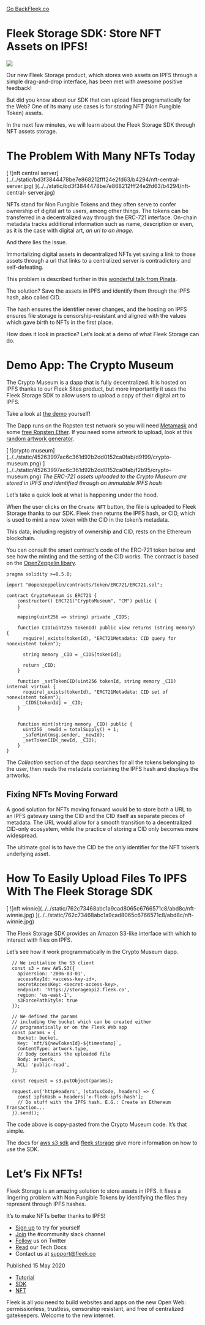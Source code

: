 [Go Back](../../)[Fleek.co](https://Fleek.co)

# Fleek Storage SDK: Store NFT Assets on IPFS!

![](https://fleek-team-bucket.storage.fleek.co/thumbnails-blog/SDKNFT.png)

Our new Fleek Storage product, which stores web assets on IPFS through a
simple drag-and-drop interface, has been met with awesome positive feedback!

But did you know about our SDK that can upload files programatically for the
Web? One of its many use cases is for storing NFT (Non Fungible Token) assets.

In the next few minutes, we will learn about the Fleek Storage SDK through NFT
assets storage.

# The Problem With Many NFTs Today

[ ![nft central
server](../../static/bd3f3844478be7e868212fff24e2fd63/b4294/nft-central-
server.jpg) ](../../static/bd3f3844478be7e868212fff24e2fd63/b4294/nft-central-
server.jpg)

NFTs stand for Non Fungible Tokens and they often serve to confer ownership of
digital art to users, among other things. The tokens can be transferred in a
decentralized way through the ERC-721 interface. On-chain metadata tracks
additional information such as name, description or even, as it is the case
with digital art, _an url to an image_.

And there lies the issue.

Immortalizing digital assets in decentralized NFTs yet saving a link to those
assets through a url that links to a centralized server is contradictory and
self-defeating.

This problem is described further in this [wonderful talk from
Pinata](https://www.youtube.com/watch?v=6b8OANmw2kM).

The solution? Save the assets in IPFS and identify them through the IPFS hash,
also called CID.

The hash ensures the identifier never changes, and the hosting on IPFS ensures
file storage is censorship-resistant and aligned with the values which gave
birth to NFTs in the first place.

How does it look in practice? Let’s look at a demo of what Fleek Storage can
do.

# Demo App: The Crypto Museum

The Crypto Museum is a dapp that is fully decentralized. It is hosted on IPFS
thanks to our Fleek Sites product, but more importantly it uses the Fleek
Storage SDK to allow users to upload a copy of their digital art to IPFS.

Take a look at [the demo](https://crypto-museum.on.fleek.co) yourself!

The Dapp runs on the Ropsten test network so you will need
[Metamask](https://metamask.io/) and some [free Ropsten
Ether](https://faucet.ropsten.be/). If you need some artwork to upload, look
at this [random artwork generator](http://www.random-art.org/online/).

[ ![crypto museum](../../static/45263997ac6c361d92b2dd0152ca0fab/d9199/crypto-
museum.png) ](../../static/45263997ac6c361d92b2dd0152ca0fab/f2b95/crypto-
museum.png) _The ERC-721 assets uploaded to the Crypto Museum are stored in
IPFS and identified through an immutable IPFS hash_

Let’s take a quick look at what is happening under the hood.

When the user clicks on the `Create NFT` button, the file is uploaded to Fleek
Storage thanks to our SDK. Fleek then returns the IPFS hash, or CID, which is
used to mint a new token with the CID in the token’s metadata.

This data, including registry of ownership and CID, rests on the Ethereum
blockchain.

You can consult the smart contract’s code of the ERC-721 token below and see
how the minting and the setting of the CID works. The contract is based on the
[OpenZeppelin libary](https://github.com/OpenZeppelin/openzeppelin-contracts).

    
    
    pragma solidity >=0.5.0;
    
    import "@openzeppelin/contracts/token/ERC721/ERC721.sol";
    
    contract CryptoMuseum is ERC721 {
        constructor() ERC721("CryptoMuseum", "CM") public {
        }
    
        mapping(uint256 => string) private _CIDS;
    
        function CID(uint256 tokenId) public view returns (string memory) {
          require(_exists(tokenId), "ERC721Metadata: CID query for nonexistent token");
    
          string memory _CID = _CIDS[tokenId];
    
          return _CID;
        }
    
        function _setTokenCID(uint256 tokenId, string memory _CID) internal virtual {
          require(_exists(tokenId), "ERC721Metadata: CID set of nonexistent token");
          _CIDS[tokenId] = _CID;
        }
    
    
        function mint(string memory _CID) public {
          uint256 _newId = totalSupply() + 1;
          _safeMint(msg.sender, _newId);
          _setTokenCID(_newId, _CID);
        }
    }

The _Collection_ section of the dapp searches for all the tokens belonging to
the user, then reads the metadata containing the IPFS hash and displays the
artworks.

## Fixing NFTs Moving Forward

A good solution for NFTs moving forward would be to store both a URL to an
IPFS gateway using the CID and the CID itself as separate pieces of metadata.
The URL would allow for a smooth transition to a decentralized CID-only
ecosystem, while the practice of storing a CID only becomes more widespread.

The ultimate goal is to have the CID be the only identifier for the NFT
token’s underlying asset.

# How To Easily Upload Files To IPFS With The Fleek Storage SDK

[ ![nft winnie](../../static/762c73468abc1a9cad8065c6766571c8/abd8c/nft-
winnie.jpg) ](../../static/762c73468abc1a9cad8065c6766571c8/abd8c/nft-
winnie.jpg)

The Fleek Storage SDK provides an Amazon S3-like interface with which to
interact with files on IPFS.

Let’s see how it work programmatically in the Crypto Museum dapp.

    
    
      // We initialize the S3 client
      const s3 = new AWS.S3({
        apiVersion: '2006-03-01',
        accessKeyId: <access-key-id>,
        secretAccessKey: <secret-access-key>,
        endpoint: 'https://storageapi2.fleek.co',
        region: 'us-east-1',
        s3ForcePathStyle: true
      });
    
      // We defined the params
      // including the bucket which can be created either
      // programatically or on the Fleek Web app
      const params = {
        Bucket: bucket,
        Key: `nft/${newTokenId}-${timestamp}`,
        ContentType: artwork.type,
        // Body contains the uploaded file
        Body: artwork,
        ACL: 'public-read',
      };
    
      const request = s3.putObject(params);
    
      request.on('httpHeaders', (statusCode, headers) => {
        const ipfsHash = headers['x-fleek-ipfs-hash'];
        // Do stuff with the IPFS hash. E.G.: Create an Ethereum Transaction...
      }).send();

The code above is copy-pasted from the Crypto Museum code. It’s that simple.

The docs for [aws s3
sdk](https://docs.aws.amazon.com/AWSJavaScriptSDK/latest/AWS/S3.html) and
[fleek storage](https://docs.fleek.co/storage/storage-aws-s3-integration) give
more information on how to use the SDK.

# Let’s Fix NFTs!

Fleek Storage is an amazing solution to store assets in IPFS. It fixes a
lingering problem with Non Fungible Tokens by identifying the files they
represent through IPFS hashes.

It’s to make NFTs better thanks to IPFS!

  * [Sign up](https://app.fleek.co) to try for yourself
  * [Join](https://slack.fleek.co/) the #community slack channel
  * [Follow](https://twitter.com/FleekHQ) us on Twitter
  * [Read](https://docs.fleek.co/) our Tech Docs
  * Contact us at support@fleek.co

Published 15 May 2020

  * [Tutorial](../../tag/tutorial/)
  * [SDK](../../tag/sdk/)
  * [NFT](../../tag/nft/)

Fleek is all you need to build websites and apps on the new Open Web:
permissionless, trustless, censorship resistant, and free of centralized
gatekeepers. Welcome to the new internet.[](https://www.twitter.com/FleekHQ)


